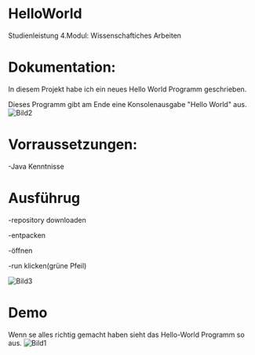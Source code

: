# HelloWorld

Studienleistung 4.Modul: Wissenschaftiches Arbeiten

# Dokumentation:
In diesem Projekt habe ich ein neues Hello World Programm geschrieben.

Dieses Programm gibt am Ende eine Konsolenausgabe "Hello World" aus.
![Bild2](https://user-images.githubusercontent.com/76431192/102872300-d01b2380-443f-11eb-892d-c08688e01f37.PNG)

# Vorraussetzungen:
-Java Kenntnisse 

# Ausführug
-repository downloaden

-entpacken

-öffnen

-run klicken(grüne Pfeil)

![Bild3](https://user-images.githubusercontent.com/76431192/102872783-80892780-4440-11eb-88f7-298f1d419baf.PNG)

# Demo
Wenn se alles richtig gemacht haben sieht das Hello-World Programm so aus.
![Bild1](https://user-images.githubusercontent.com/76431192/102872152-a2ce7580-443f-11eb-9875-db8cdf76346f.PNG)

